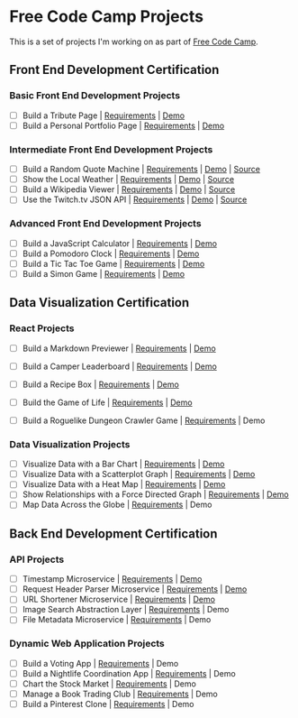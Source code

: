 # Free Code Camp Projects

This is a set of projects I'm working on as part of [Free Code Camp](http://www.freecodecamp.com).

## Front End Development Certification

### Basic Front End Development Projects

- [ ] Build a Tribute Page | [Requirements](http://www.freecodecamp.com/challenges/build-a-tribute-page) | [Demo]()
- [ ] Build a Personal Portfolio Page | [Requirements](http://www.freecodecamp.com/challenges/build-a-personal-portfolio-webpage) | [Demo]()

### Intermediate Front End Development Projects

- [ ] Build a Random Quote Machine | [Requirements](http://www.freecodecamp.com/challenges/build-a-random-quote-machine) | [Demo]() | [Source]()
- [ ] Show the Local Weather | [Requirements](http://www.freecodecamp.com/challenges/show-the-local-weather) | [Demo]() | [Source]()
- [ ] Build a Wikipedia Viewer | [Requirements](http://www.freecodecamp.com/challenges/build-a-wikipedia-viewer) | [Demo]() | [Source]()
- [ ] Use the Twitch.tv JSON API | [Requirements](http://www.freecodecamp.com/challenges/use-the-twitchtv-json-api) | [Demo]() | [Source]()

### Advanced Front End Development Projects

  - [ ] Build a JavaScript Calculator | [Requirements](http://www.freecodecamp.com/challenges/build-a-javascript-calculator) | [Demo]()
  - [ ] Build a Pomodoro Clock | [Requirements](http://www.freecodecamp.com/challenges/build-a-pomodoro-clock) | [Demo]()
  - [ ] Build a Tic Tac Toe Game | [Requirements](http://www.freecodecamp.com/challenges/build-a-tic-tac-toe-game) | [Demo]()
  - [ ] Build a Simon Game | [Requirements](http://www.freecodecamp.com/challenges/build-a-simon-game) | [Demo]()

## Data Visualization Certification

### React Projects
- [ ] Build a Markdown Previewer | [Requirements](https://www.freecodecamp.com/challenges/build-a-markdown-previewer) | [Demo]()
- [ ] Build a Camper Leaderboard | [Requirements](https://www.freecodecamp.com/challenges/build-a-camper-leaderboard) | [Demo]()
- [ ] Build a Recipe Box | [Requirements](https://www.freecodecamp.com/challenges/build-a-recipe-box) | [Demo]()
- [ ] Build the Game of Life | [Requirements](https://www.freecodecamp.com/challenges/build-the-game-of-life) | [Demo]()
- [ ] Build a Roguelike Dungeon Crawler Game | [Requirements](https://www.freecodecamp.com/challenges/build-a-roguelike-dungeon-crawler-game) | Demo


### Data Visualization Projects

  - [ ] Visualize Data with a Bar Chart | [Requirements](http://www.freecodecamp.com/challenges/visualize-data-with-a-bar-chart) | [Demo]()
  - [ ] Visualize Data with a Scatterplot Graph | [Requirements](http://www.freecodecamp.com/challenges/visualize-data-with-a-scatterplot-graph) | [Demo]()
  - [ ] Visualize Data with a Heat Map | [Requirements](http://www.freecodecamp.com/challenges/visualize-data-with-a-heat-map) | [Demo]()
  - [ ] Show Relationships with a Force Directed Graph | [Requirements](http://www.freecodecamp.com/challenges/show-relationships-with-a-force-directed-graph) | [Demo]()
  - [ ] Map Data Across the Globe | [Requirements](http://www.freecodecamp.com/challenges/map-data-across-the-globe) | Demo

## Back End Development Certification

### API Projects

  - [ ] Timestamp Microservice | [Requirements](http://www.freecodecamp.com/challenges/timestamp-microservice) | [Demo]()
  - [ ] Request Header Parser Microservice | [Requirements](http://www.freecodecamp.com/challenges/timestamp-microservice) | [Demo]()
  - [ ] URL Shortener Microservice | [Requirements](http://www.freecodecamp.com/challenges/url-shortener-microservice) | [Demo]()
  - [ ] Image Search Abstraction Layer | [Requirements](http://www.freecodecamp.com/challenges/image-search-abstraction-layer) | Demo
  - [ ] File Metadata Microservice | [Requirements](http://www.freecodecamp.com/challenges/file-metadata-microservice) | Demo

### Dynamic Web Application Projects

  - [ ] Build a Voting App | [Requirements](http://www.freecodecamp.com/challenges/build-a-voting-app) | Demo
  - [ ] Build a Nightlife Coordination App | [Requirements](http://www.freecodecamp.com/challenges/build-a-nightlife-coordination-app) | Demo
  - [ ] Chart the Stock Market | [Requirements](http://www.freecodecamp.com/challenges/chart-the-stock-market) | Demo
  - [ ] Manage a Book Trading Club | [Requirements](http://www.freecodecamp.com/challenges/manage-a-book-trading-club) | Demo
  - [ ] Build a Pinterest Clone | [Requirements](http://www.freecodecamp.com/challenges/build-a-pinterest-clone) | Demo
